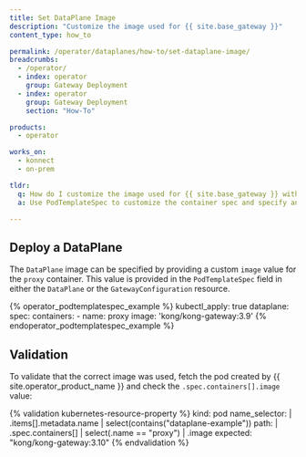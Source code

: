 ```yaml
---
title: Set DataPlane Image
description: "Customize the image used for {{ site.base_gateway }}"
content_type: how_to

permalink: /operator/dataplanes/how-to/set-dataplane-image/
breadcrumbs:
  - /operator/
  - index: operator
    group: Gateway Deployment
  - index: operator
    group: Gateway Deployment
    section: "How-To"

products:
  - operator

works_on:
  - konnect
  - on-prem

tldr:
  q: How do I customize the image used for {{ site.base_gateway }} with {{ site.operator_product_name }}?
  a: Use PodTemplateSpec to customize the container spec and specify an `image` name for the `proxy` container.

---
```


## Deploy a DataPlane

The `DataPlane` image can be specified by providing a custom `image` value for the `proxy` container. This value is provided in the `PodTemplateSpec` field in either the `DataPlane` or the `GatewayConfiguration` resource.

<!--vale off-->
{% operator_podtemplatespec_example %}
kubectl_apply: true
dataplane:
  spec:
    containers:
      - name: proxy
        image: 'kong/kong-gateway:3.9'
{% endoperator_podtemplatespec_example %}
<!--vale on-->

## Validation

To validate that the correct image was used, fetch the pod created by {{ site.operator_product_name }} and check the `.spec.containers[].image` value:

<!--vale off-->
{% validation kubernetes-resource-property %}
kind: pod
name_selector: |
  .items[].metadata.name | select(contains("dataplane-example"))
path: |
  .spec.containers[] | select(.name == "proxy") | .image
expected: "kong/kong-gateway:3.10"
{% endvalidation %}
<!--vale on-->
